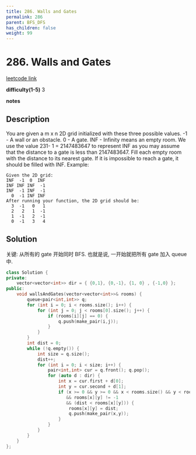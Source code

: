 ```yaml
---
title: 286. Walls and Gates
permalink: 286
parent: BFS_DFS
has_children: false
weight: 99
---
```

# 286. Walls and Gates
[leetcode link](https://leetcode.com/problems/walls-and-gates/)

**difficulty(1-5)** 
3

**notes**   


## Description
You are given a m x n 2D grid initialized with these three possible values.
-1 - A wall or an obstacle.
0 - A gate.
INF - Infinity means an empty room. We use the value 231- 1 = 2147483647 to represent INF as you may assume that the distance to a gate is less than 2147483647.
Fill each empty room with the distance to its nearest gate. If it is impossible to reach a gate, it should be filled with INF.
Example: 
```
Given the 2D grid:
INF  -1  0  INF
INF INF INF  -1
INF  -1 INF  -1
  0  -1 INF INF
After running your function, the 2D grid should be:
  3  -1   0   1
  2   2   1  -1
  1  -1   2  -1
  0  -1   3   4
```

## Solution

关键: 从所有的 gate 开始同时 BFS.
也就是说, 一开始就把所有 gate 加入 queue 中.

```c++
class Solution {
private:
    vector<vector<int>> dir = { {0,1}, {0,-1}, {1, 0} , {-1,0} };
public:
    void wallsAndGates(vector<vector<int>>& rooms) {
        queue<pair<int,int>> q;
        for (int i = 0; i < rooms.size(); i++) {
            for (int j = 0; j < rooms[0].size(); j++) {
                if (rooms[i][j] == 0) {
                    q.push(make_pair(i,j));
                }
            }
        }
        int dist = 0;
        while (!q.empty()) {
            int size = q.size();
            dist++;
            for (int i = 0; i < size; i++) {
                pair<int,int> cur = q.front(); q.pop();
                for (auto d : dir) {
                    int x = cur.first + d[0];
                    int y = cur.second + d[1];
                    if (x >= 0 && y >= 0 && x < rooms.size() && y < rooms[0].size()
                       && rooms[x][y] != -1
                       && (dist < rooms[x][y])) {
                        rooms[x][y] = dist;
                        q.push(make_pair(x,y));
                    }
                }
            }
        }
    }
};
```


<!-- 
Default label
{: .label }

Blue label
{: .label .label-blue }

Stable
{: .label .label-green }

New release
{: .label .label-purple }

Coming soon
{: .label .label-yellow }

Deprecated
{: .label .label-red } -->
